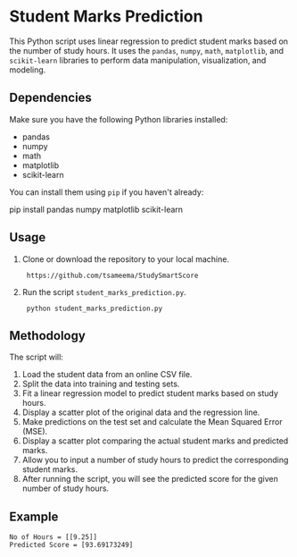 # Student Marks Prediction

This Python script uses linear regression to predict student marks based on the number of study hours. It uses the `pandas`, `numpy`, `math`, `matplotlib`, and `scikit-learn` libraries to perform data manipulation, visualization, and modeling.

## Dependencies

Make sure you have the following Python libraries installed:

- pandas
- numpy
- math
- matplotlib
- scikit-learn

You can install them using `pip` if you haven't already:

pip install pandas numpy matplotlib scikit-learn

## Usage

1. Clone or download the repository to your local machine.
   
        https://github.com/tsameema/StudySmartScore

3. Run the script `student_marks_prediction.py`.

        python student_marks_prediction.py
## Methodology
The script will:

1. Load the student data from an online CSV file.
2. Split the data into training and testing sets.
3. Fit a linear regression model to predict student marks based on study hours.
4. Display a scatter plot of the original data and the regression line.
5. Make predictions on the test set and calculate the Mean Squared Error (MSE).
6. Display a scatter plot comparing the actual student marks and predicted marks.
7. Allow you to input a number of study hours to predict the corresponding student marks.
8. After running the script, you will see the predicted score for the given number of study hours.

## Example
    No of Hours = [[9.25]]
    Predicted Score = [93.69173249]
